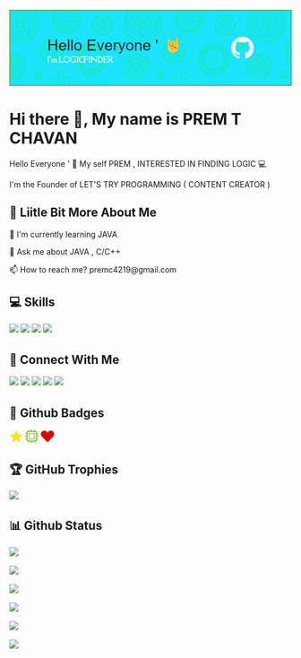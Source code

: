 ![logo](https://github.com/PREMTCHAVAN/PREMTCHAVAN/blob/main/github-header-image.png)
# Hi there 👋, My name is PREM T CHAVAN

Hello Everyone ' 🤘
My self PREM ,
INTERESTED IN FINDING LOGIC 💻

I'm the Founder of LET'S TRY PROGRAMMING
( CONTENT CREATOR )

## 💫 Liitle Bit More About Me
<p>🌱 I'm currently learning JAVA</p>
<p>💬 Ask me about JAVA , C/C++</p>
<p>📫 How to reach me? premc4219@gmail.com</p>

## 💻 Skills
<p>
<img src="https://img.shields.io/badge/java-%23ED8B00.svg?style=for-the-badge&logo=java&logoColor=white" style="margin-bottom: 4px;" height="30px">
<img src="https://img.shields.io/badge/c-%2300599C.svg?style=for-the-badge&logo=c&logoColor=white" style="margin-bottom: 4px;" height="30px">
<img src="https://img.shields.io/badge/c++-%2300599C.svg?style=for-the-badge&logo=c%2B%2B&logoColor=white" style="margin-bottom: 4px;" height="30px">
<img src="https://img.shields.io/badge/html5-%23E34F26.svg?style=for-the-badge&logo=html5&logoColor=white" style="margin-bottom: 4px;" height="30px">
</p>

## 👥 Connect With Me
<p>
<a href="https://linkedin.com/in/Prem%20Chavan"><img src="https://img.shields.io/badge/linkedin-%230077B5.svg?style=for-the-badge&logo=linkedin&logoColor=white" style="margin-bottom: 4px;" height="30px" target="_blank"></a>
<a href="https://www.facebook.com/Let's%20try%20programming"><img src="https://img.shields.io/badge/Facebook-%231877F2.svg?style=for-the-badge&logo=Facebook&logoColor=white" style="margin-bottom: 4px;" height="30px" target="_blank"></a>
<a href="https://www.instagram.com/lets_try.programming"><img src="https://img.shields.io/badge/Instagram-%23E4405F.svg?style=for-the-badge&logo=Instagram&logoColor=white" style="margin-bottom: 4px;" height="30px" target="_blank"></a>
<a href="https://www.youtube.com/c/LET'S%20TRY%20PROGRAMMING"><img src="https://img.shields.io/badge/YouTube-%23FF0000.svg?style=for-the-badge&logo=YouTube&logoColor=white" style="margin-bottom: 4px;" height="30px" target="_blank"></a>
<a href="https://leetcode.com/THE.PREMINFINITY"><img src="https://img.shields.io/badge/LeetCode-000000?style=for-the-badge&logo=LeetCode&logoColor=#d16c06" style="margin-bottom: 4px;" height="30px" target="_blank"></a>
</p>

## 🌟 Github Badges
<p>
<img src="https://raw.githubusercontent.com/acervenky/animated-github-badges/master/assets/starbadge.gif" height="24px">
<img src="https://raw.githubusercontent.com/acervenky/animated-github-badges/master/assets/devbadge.gif" height="24px">
<img src="https://raw.githubusercontent.com/acervenky/animated-github-badges/master/assets/sponsorbadge.gif" height="24px">
</p>

## 🏆 GitHub Trophies

<p><img src="https://github-profile-trophy.vercel.app/?username=PREMTCHAVAN">
</p>

## 📊 Github Status

<p><img src="https://activity-graph.herokuapp.com/graph?username=PREMTCHAVAN"><p>

<p><img src="https://github-readme-stats.vercel.app/api?username=PREMTCHAVAN&show_icons=true"><p>

<p><img src="https://github-readme-stats.vercel.app/api/top-langs/?username=PREMTCHAVAN&layout=compact"><p>

<p><img src="https://metrics.lecoq.io/PREMTCHAVAN"><p>

<p><img src="https://github-readme-streak-stats.herokuapp.com/?user=PREMTCHAVAN"><p>

<p><img src="https://visitcount.itsvg.in/api?id=PREMTCHAVAN&label=Profile%20Views&color=12&icon=5&pretty=true"><p>
